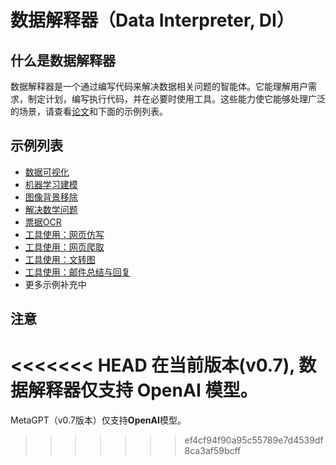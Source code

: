 # 数据解释器（Data Interpreter, DI）

## 什么是数据解释器

数据解释器是一个通过编写代码来解决数据相关问题的智能体。它能理解用户需求，制定计划，编写执行代码，并在必要时使用工具。这些能力使它能够处理广泛的场景，请查看[论文](https://arxiv.org/abs/2402.18679)和下面的示例列表。

## 示例列表

- [数据可视化](./data_visualization.md)
- [机器学习建模](./machine_learning.md)
- [图像背景移除](./image_removebg.md)
- [解决数学问题](./solve_mathematical_problems.md)
- [票据OCR](./ocr_receipt.md)
- [工具使用：网页仿写](./imitate_webpage.md)
- [工具使用：网页爬取](./crawl_webpage.md)
- [工具使用：文转图](./text2image.md)
- [工具使用：邮件总结与回复](./email_summary.md)
- 更多示例补充中

## 注意
<<<<<<< HEAD
在当前版本(v0.7), 数据解释器仅支持 **OpenAI** 模型。
=======

MetaGPT（v0.7版本）仅支持**OpenAI**模型。
>>>>>>> ef4cf94f90a95c55789e7d4539df8ca3af59bcff
